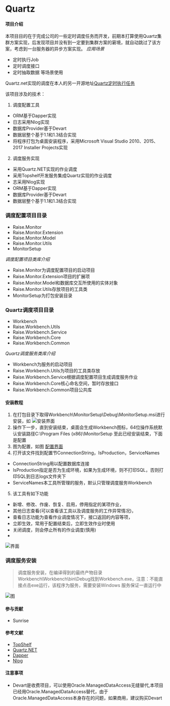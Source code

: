 # Quartz

#### 项目介绍
本项目目的在于完成公司的一些定时调度任务而开发，前期本打算使用Quartz集群方案实现，后发现项目并没有到一定要到集群方案的窘境，就自动跳过了该方案，考虑到一台服务器的异步方案实现。
*应用场景*
- 定时执行Job
- 定时调度接口
- 定时抽取数据 等场景使用

Quartz.net实现的调度在本人的另一开源地址[Quartz定时执行任务](https://gitee.com/xmsource/quartz.git)

该项目涉及的技术：
1. 调度配置工具

- ORM基于Dapper实现
- 日志采用Nlog实现
- 数据库Provider基于Devart
- 数据层整个基于1.1和1.3结合实现
- 将程序打包为桌面安装程序，采用Microsoft Visual Studio 2010、2015、2017 Installer Projects实现
2. 调度服务实现
- 采用Quartz.NET实现的作业调度
- 采用Topshelf开发服务集成Quartz实现的作业调度
- 志采用Nlog实现
- ORM基于Dapper实现
- 数据库Provider基于Devart
-  数据层整个基于1.1和1.3结合实现

### 调度配置项目目录

- Raise.Monitor
- Raise.Monitor.Extension
- Raise.Monitor.Model
- Raise.Monitor.Utils
- MonitorSetup

*调度配置项目类库介绍*
- Raise.Monitor为调度配置项目的启动项目
- Raise.Monitor.Extension项目的扩展项
- Raise.Monitor.Model和数据库交互所使用的实体对象
- Raise.Monitor.Utils存放项目的工具类
- MonitorSetup为打包安装目录

### Quartz调度项目目录
- Workbench
- Raise.Workbench.Utils
- Raise.Workbench.Service
- Raise.Workbench.Core
- Raise.Workbench.Common

*Quartz调度服务类库介绍*
- Workbench为服务的启动项目
- Raise.Workbench.Utils为项目的工具类存放
- Raise.Workbench.Service根据调度配置项目生成调度服务作业
- Raise.Workbench.Core核心命名空间，暂时存放接口
- Raise.Workbench.Common项目公共库

#### 安装教程
1. 在打包目录下取得Workbench\MonitorSetup\Debug\MonitorSetup.msi进行安装，如 
![安装界面](https://gitee.com/xmsource/workbench/attach_files/download?i=156644&u=http%3A%2F%2Ffiles.git.oschina.net%2Fgroup1%2FM00%2F04%2F7C%2FPaAvDFtmwzmAT3U7AAE0fkBb4Zc068.jpg%3Ftoken%3D5cd8c957aa8dcccaec31c2f7ef0eae70%26ts%3D1533463905%26attname%3D1.jpg)
2. 操作下一步，直到安装结束，桌面会生成Workbench图标，64位操作系统默认安装路径C:\Program Files (x86)\MonitorSetup
至此已经安装结束，下面是配置
3. 图为配置，如图
  [配置界面](https://gitee.com/xmsource/workbench/attach_files/download?i=156645&u=http%3A%2F%2Ffiles.git.oschina.net%2Fgroup1%2FM00%2F04%2F7C%2FPaAvDFtmw0KAf6s3AAI_f3Zq6pc872.jpg%3Ftoken%3D7f19c318296a36e673198a50b9696507%26ts%3D1533462784%26attname%3D2..jpg)
4. 打开该文件找到配置节ConnectionString，IsProduction，ServiceNames
- ConnectionString用以配置数据库连接
- IsProduction指定是否为生成环境，如果为生成环境，则不打印SQL，否则打印SQL到日志logs文件夹下
- ServiceNames本工具所管理的服务，默认只管理调度服务Workbench
5. 该工具有如下功能
- 新增、修改、作废、恢复、启用，停用指定的某项作业，
- 其他日志查看(可以查看该工具以及调度服务的工作异常情况)，
- 查看日志功能为查看作业调度情况下，接口返回的内容等项，
- 立即生效，常用于配置结束后，立即生效作业时使用
- 关闭调度，则会停止所有的作业调度(慎用)
- 
![界面](https://gitee.com/xmsource/workbench/attach_files/download?i=156646&u=http%3A%2F%2Ffiles.git.oschina.net%2Fgroup1%2FM00%2F04%2F7C%2FPaAvDFtmw0uAPzqMAAUJXN2KZCE174.jpg%3Ftoken%3Def94e155b6b19da8560006fbdd120275%26ts%3D1533462784%26attname%3D3.jpg)

### 调度服务安装
> 调度服务安装，在编译得到的最终产物目录Workbench\Workbench\bin\Debug找到Workbench.exe，注意：不能直接点击exe运行，该程序为服务，需要安装Windows 服务保证一直运行中

![图](https://gitee.com/xmsource/workbench/attach_files/download?i=156651&u=http%3A%2F%2Ffiles.git.oschina.net%2Fgroup1%2FM00%2F04%2F7C%2FPaAvDFtmy62ASTnFAAL0zI1VmbI992.jpg%3Ftoken%3De39e1d2c85986d2c21f8b8fd097d9cba%26ts%3D1533463469%26attname%3D4.jpg)


#### 参与贡献

- Sunrise

#### 参考文献
- [TopShelf](http://topshelf-project.com/)
- [Quartz.NET](https://www.quartz-scheduler.net/)
- [Dapper](https://www.nuget.org/packages/Dapper/)
- [Nlog](http://nlog-project.org/)

#### 注意事项
- Devart是收费项目，可以使用Oracle.ManagedDataAccess无缝替代,本项目已经用Oracle.ManagedDataAccess替代，由于Oracle.ManagedDataAccess本身存在的问题，如果商用，建议购买Devart